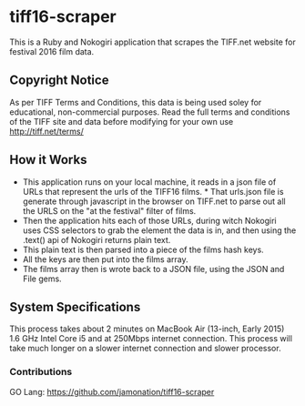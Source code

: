 # tiff16-scraper
This is a Ruby and Nokogiri application that scrapes the TIFF.net website for festival 2016 film data. 

## Copyright Notice
As per TIFF Terms and Conditions, this data is being used soley for educational, non-commercial purposes. Read the full terms and conditions of the TIFF site and data before modifying for your own use http://tiff.net/terms/

## How it Works
* This application runs on your local machine, it reads in a json file of URLs that represent the urls of the TIFF16 films. * That urls.json file is generate through javascript in the browser on TIFF.net to parse out all the URLS on the "at the festival" filter of films.
* Then the application hits each of those URLs, during witch Nokogiri uses CSS selectors to grab the element the data is in, and then using the .text() api of Nokogiri returns plain text.
* This plain text is then parsed into a piece of the films hash keys.
* All the keys are then put into the films array.
* The films array then is wrote back to a JSON file, using the JSON and File gems.

## System Specifications
This process takes about 2 minutes on MacBook Air (13-inch, Early 2015) 1.6 GHz Intel Core i5 and at 250Mbps internet connection. This process will take much longer on a slower internet connection and slower processor.

### Contributions
GO Lang: https://github.com/jamonation/tiff16-scraper

